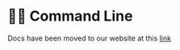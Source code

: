 # 👨‍💻 Command Line

Docs have been moved to our website at this [link](https://tomatophp.com/en/open-source/filament-translations)
